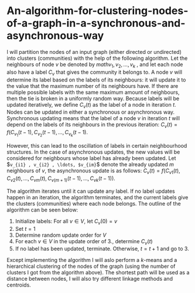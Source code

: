 # An-algorithm-for-clustering-nodes-of-a-graph-in-a-synchronous-and-asynchronous-way

I will partition the nodes of an input graph (either directed or undirected) into clusters (communities) with the
help of the following algorithm. Let the neighbours of node $`v`$ be denoted by $`math v_1 , v_2 , \ldots, v_k`$ , and let each node
also have a label $`C_v`$ that gives the community it belongs to. A node $`v`$ will determine its label based on the
labels of its neighbours: it will update it to the value that the maximum number of its neighbours have. If
there are multiple possible labels with the same maximum amount of neighbours, then the tie is broken in
a uniformly random way. Because labels will be updated iteratively, we define $`C_v (t)`$ as the label of a node
in iteration $`t`$. Nodes can be updated in either a synchronous or asynchronous way. Synchronous updating
means that the label of a node $`v`$ in iteration $`t`$ will depend on the labels of its neighbours in the previous
iteration: $`C_v(t) = f(C_{v_1}(t-1), C_{v_2}(t-1), \ldots, C_{v_k}(t-1)`$.

However, this can lead to the oscillation of labels in certain neighbourhood structures. In the case
of asynchronous updates, the new values will be considered for neighbours whose label has already been
updated. Let $`v_{i1} , v_{i2} , \ldots, $v_{im}`$ denote the already updated $`m`$ neighbours of $`v`$, the asynchronous update is as
follows: $`C_v(t) = f(C_{v1}(t), C_{v2}(t), \ldots, C_{vm}(t), C_{v(m+1)}(t-1), \ldots, C_{vk}(t-1))`$.

The algorithm iterates until it can update any label. If no label updates happen in an iteration, the
algorithm terminates, and the current labels give the clusters (communities) where each node belongs. The
outline of the algorithm can be seen below:
  1. Initialize labels: For all $`v \in V`$, let $`C_v(0) = v`$
  2. Set $`t=1`$
  3. Determine random update order for $`V`$
  4. For each $`v \in V`$ in the update order of 3., determine $`C_v(t)`$
  5. If no label has been updated, terminate. Otherwise,  $`t=t + 1`$ and go to 3.

Except implementing the algorithm I will aslo perform a $`k`$-means and a hierarchical clustering of the nodes of the graph (using the number of clusters I got from the algorithm above). The shortest path will be used as a distance between nodes, I will also try different linkage methods and centroids. 
